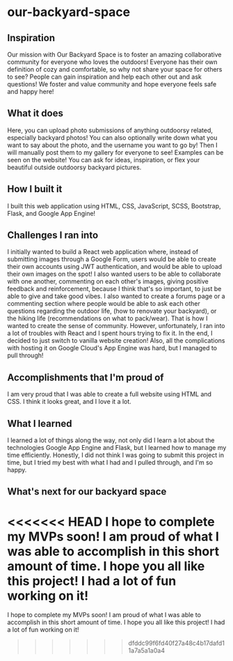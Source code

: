# our-backyard-space

## Inspiration

Our mission with Our Backyard Space is to foster an amazing collaborative community for everyone who loves the outdoors! Everyone has their own definition of cozy and comfortable, so why not share your space for others to see? People can gain inspiration and help each other out and ask questions! We foster and value community and hope everyone feels safe and happy here!

## What it does

Here, you can upload photo submissions of anything outdoorsy related, especially backyard photos! You can also optionally write down what you want to say about the photo, and the username you want to go by! Then I will manually post them to my gallery for everyone to see! Examples can be seen on the website! You can ask for ideas, inspiration, or flex your beautiful outside outdoorsy backyard pictures.

## How I built it

I built this web application using HTML, CSS, JavaScript, SCSS, Bootstrap, Flask, and Google App Engine!

## Challenges I ran into

I initially wanted to build a React web application where, instead of submitting images through a Google Form, users would be able to create their own accounts using JWT authentication, and would be able to upload their own images on the spot! I also wanted users to be able to collaborate with one another, commenting on each other's images, giving positive feedback and reinforcement, because I think that's so important, to just be able to give and take good vibes. I also wanted to create a forums page or a commenting section where people would be able to ask each other questions regarding the outdoor life, (how to renovate your backyard), or the hiking life (recommendations on what to pack/wear). That is how I wanted to create the sense of community. However, unfortunately, I ran into a lot of troubles with React and I spent hours trying to fix it. In the end, I decided to just switch to vanilla website creation! Also, all the complications with hosting it on Google Cloud's App Engine was hard, but I managed to pull through!

## Accomplishments that I'm proud of

I am very proud that I was able to create a full website using HTML and CSS. I think it looks great, and I love it a lot. 

## What I learned

I learned a lot of things along the way, not only did I learn a lot about the technologies Google App Engine and Flask, but I learned how to manage my time efficiently. Honestly, I did not think I was going to submit this project in time, but I tried my best with what I had and I pulled through, and I'm so happy.

## What's next for our backyard space

<<<<<<< HEAD
I hope to complete my MVPs soon! I am proud of what I was able to accomplish in this short amount of time. I hope you all like this project! I had a lot of fun working on it!
=======
I hope to complete my MVPs soon! I am proud of what I was able to accomplish in this short amount of time. I hope you all like this project! I had a lot of fun working on it!
>>>>>>> dfddc99f6fd40f27a48c4b17dafd11a7a5a1a0a4
